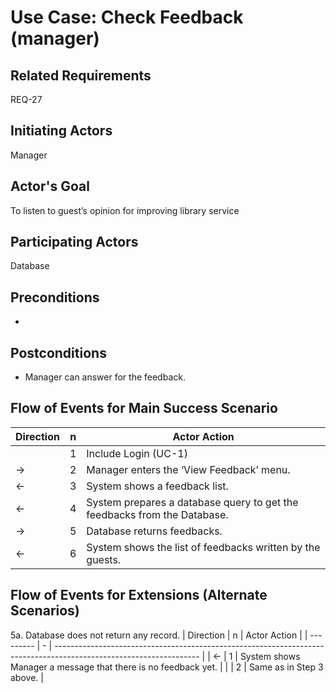 # Use Case: Check Feedback (manager)

## **Related Requirements**

REQ-27

## **Initiating Actors**

Manager

## **Actor's Goal**

To listen to guest’s opinion for improving library service

## **Participating Actors**

Database

## **Preconditions**

- 

## **Postconditions**

- Manager can answer for the feedback.

## Flow of Events for Main Success Scenario
| Direction | n | Actor Action                                                                                                         |
| --------- | - | -------------------------------------------------------------------------------------------------------------------- |
|           | 1 | Include Login (UC-1) |
| →         | 2 | Manager enters the ‘View Feedback’ menu. |
| ←         | 3 | System shows a feedback list.  |
| ←         | 4 | System prepares a database query to get the feedbacks from the Database. |
| →         | 5 | Database returns feedbacks. |
| ←         | 6 | System shows the list of feedbacks written by the guests. |

## Flow of Events for Extensions (Alternate Scenarios)
5a. Database does not return any record. 
| Direction | n | Actor Action                                                                                                       |
| --------- | - | ------------------------------------------------------------------------------------------------------------------ |
| ←         | 1 | System shows Manager a message that there is no feedback yet. |
|           | 2 | Same as in Step 3 above. |
